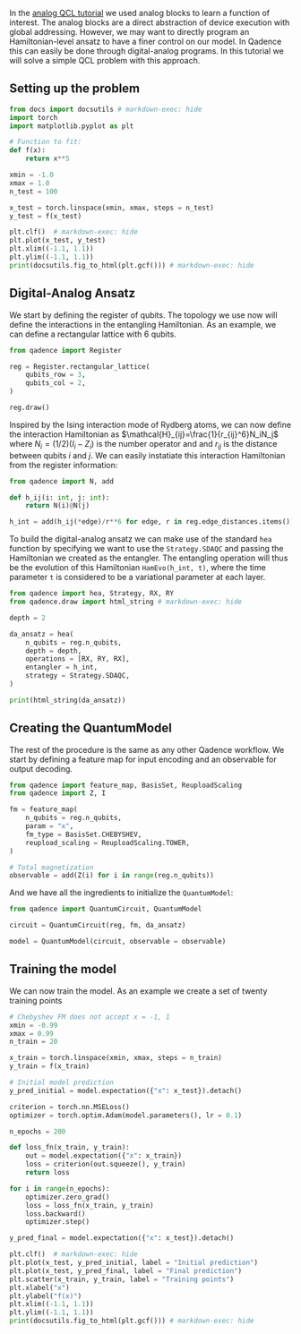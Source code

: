 In the [analog QCL tutorial](analog-blocks-qcl.md) we used analog blocks to learn a function of interest. The analog blocks are a direct abstraction of device execution with global addressing. However, we may want to directly program an Hamiltonian-level ansatz to have a finer control on our model. In Qadence this can easily be done through digital-analog programs. In this tutorial we will solve a simple QCL problem with this approach.

## Setting up the problem

```python exec="on" source="material-block" html="1" session="da-qcl"
from docs import docsutils # markdown-exec: hide
import torch
import matplotlib.pyplot as plt

# Function to fit:
def f(x):
    return x**5

xmin = -1.0
xmax = 1.0
n_test = 100

x_test = torch.linspace(xmin, xmax, steps = n_test)
y_test = f(x_test)

plt.clf()  # markdown-exec: hide
plt.plot(x_test, y_test)
plt.xlim((-1.1, 1.1))
plt.ylim((-1.1, 1.1))
print(docsutils.fig_to_html(plt.gcf())) # markdown-exec: hide
```

## Digital-Analog Ansatz

We start by defining the register of qubits. The topology we use now will define the interactions in the entangling Hamiltonian. As an example, we can define a rectangular lattice with 6 qubits.

```python exec="on" source="material-block" session="da-qcl"
from qadence import Register

reg = Register.rectangular_lattice(
    qubits_row = 3,
    qubits_col = 2,
)

reg.draw()
```

Inspired by the Ising interaction mode of Rydberg atoms, we can now define the interaction Hamiltonian as $\mathcal{H}_{ij}=\frac{1}{r_{ij}^6}N_iN_j$ where $N_i=(1/2)(I_i-Z_i)$ is the number operator and and $r_{ij}$ is the distance between qubits $i$ and $j$. We can easily instatiate this interaction Hamiltonian from the register information:

```python exec="on" source="material-block" session="da-qcl"
from qadence import N, add

def h_ij(i: int, j: int):
    return N(i)@N(j)

h_int = add(h_ij(*edge)/r**6 for edge, r in reg.edge_distances.items())
```

To build the digital-analog ansatz we can make use of the standard `hea` function by specifying we want to use the `Strategy.SDAQC` and passing the Hamiltonian we created as the entangler. The entangling operation will thus be the evolution of this Hamiltonian `HamEvo(h_int, t)`, where the time parameter `t` is considered to be a variational parameter at each layer.

```python exec="on" source="material-block" html=1 session="da-qcl"
from qadence import hea, Strategy, RX, RY
from qadence.draw import html_string # markdown-exec: hide

depth = 2

da_ansatz = hea(
    n_qubits = reg.n_qubits,
    depth = depth,
    operations = [RX, RY, RX],
    entangler = h_int,
    strategy = Strategy.SDAQC,
)

print(html_string(da_ansatz))
```

## Creating the QuantumModel

The rest of the procedure is the same as any other Qadence workflow. We start by defining a feature map for input encoding and an observable for output decoding.

```python exec="on" source="material-block" session="da-qcl"
from qadence import feature_map, BasisSet, ReuploadScaling
from qadence import Z, I

fm = feature_map(
    n_qubits = reg.n_qubits,
    param = "x",
    fm_type = BasisSet.CHEBYSHEV,
    reupload_scaling = ReuploadScaling.TOWER,
)

# Total magnetization
observable = add(Z(i) for i in range(reg.n_qubits))
```

And we have all the ingredients to initialize the `QuantumModel`:

```python exec="on" source="material-block" session="da-qcl"
from qadence import QuantumCircuit, QuantumModel

circuit = QuantumCircuit(reg, fm, da_ansatz)

model = QuantumModel(circuit, observable = observable)
```

## Training the model

We can now train the model. As an example we create a set of twenty training points

```python exec="on" source="material-block" session="da-qcl"
# Chebyshev FM does not accept x = -1, 1
xmin = -0.99
xmax = 0.99
n_train = 20

x_train = torch.linspace(xmin, xmax, steps = n_train)
y_train = f(x_train)

# Initial model prediction
y_pred_initial = model.expectation({"x": x_test}).detach()
```

```python exec="on" source="material-block" session="da-qcl"
criterion = torch.nn.MSELoss()
optimizer = torch.optim.Adam(model.parameters(), lr = 0.1)

n_epochs = 200

def loss_fn(x_train, y_train):
    out = model.expectation({"x": x_train})
    loss = criterion(out.squeeze(), y_train)
    return loss

for i in range(n_epochs):
    optimizer.zero_grad()
    loss = loss_fn(x_train, y_train)
    loss.backward()
    optimizer.step()
```

```python exec="on" source="material-block" html="1" session="da-qcl"
y_pred_final = model.expectation({"x": x_test}).detach()

plt.clf()  # markdown-exec: hide
plt.plot(x_test, y_pred_initial, label = "Initial prediction")
plt.plot(x_test, y_pred_final, label = "Final prediction")
plt.scatter(x_train, y_train, label = "Training points")
plt.xlabel("x")
plt.ylabel("f(x)")
plt.xlim((-1.1, 1.1))
plt.ylim((-1.1, 1.1))
print(docsutils.fig_to_html(plt.gcf())) # markdown-exec: hide
```
